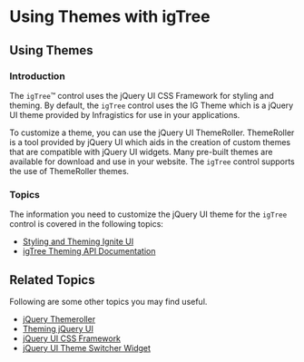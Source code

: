 ﻿<!--
|metadata|
{
    "fileName": "igtree-using-themes",
    "controlName": "igTree",
    "tags": ["Styling"]
}
|metadata|
-->

# Using Themes with igTree

## Using Themes
### Introduction
The `igTree`™ control uses the jQuery UI CSS Framework for styling and theming. By default, the `igTree` control uses the IG Theme which is a jQuery UI theme provided by Infragistics for use in your applications.

To customize a theme, you can use the jQuery UI ThemeRoller. ThemeRoller is a tool provided by jQuery UI which aids in the creation of custom themes that are compatible with jQuery UI widgets. Many pre-built themes are available for download and use in your website. The `igTree` control supports the use of ThemeRoller themes.

### Topics
The information you need to customize the jQuery UI theme for the `igTree` control is covered in the following topics:

-   [Styling and Theming Ignite UI](Deployment-Guide-Styling-and-Theming.html)
-   [igTree Theming API Documentation](%%jQueryApiUrl%%/ui.igtree#!theming)

## Related Topics
Following are some other topics you may find useful.

-   [jQuery Themeroller](http://jqueryui.com/themeroller/)
-   [Theming jQuery UI](http://docs.jquery.com/UI/Theming)
-   [jQuery UI CSS Framework](http://docs.jquery.com/UI/Theming/API)
-   [jQuery UI Theme Switcher Widget](http://docs.jquery.com/UI/Theming/ThemeSwitcher)

 

 


